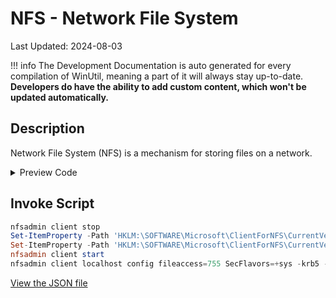 ﻿# NFS - Network File System

Last Updated: 2024-08-03


!!! info
     The Development Documentation is auto generated for every compilation of WinUtil, meaning a part of it will always stay up-to-date. **Developers do have the ability to add custom content, which won't be updated automatically.**


## Description

Network File System (NFS) is a mechanism for storing files on a network.

<!-- BEGIN CUSTOM CONTENT -->

<!-- END CUSTOM CONTENT -->

<details>
<summary>Preview Code</summary>

```json
{
    "Content":  "NFS - Network File System",
    "Description":  "Network File System (NFS) is a mechanism for storing files on a network.",
    "link":  "https://christitustech.github.io/win/dev/features/Legacy-Windows-Panels/user",
    "category":  "Features",
    "panel":  "1",
    "Order":  "a014_",
    "feature":  [
                    "ServicesForNFS-ClientOnly",
                    "ClientForNFS-Infrastructure",
                    "NFS-Administration"
                ],
    "InvokeScript":  [
                         "nfsadmin client stop",
                         "Set-ItemProperty -Path \u0027HKLM:\\SOFTWARE\\Microsoft\\ClientForNFS\\CurrentVersion\\Default\u0027 -Name \u0027AnonymousUID\u0027 -Type DWord -Value 0",
                         "Set-ItemProperty -Path \u0027HKLM:\\SOFTWARE\\Microsoft\\ClientForNFS\\CurrentVersion\\Default\u0027 -Name \u0027AnonymousGID\u0027 -Type DWord -Value 0",
                         "nfsadmin client start",
                         "nfsadmin client localhost config fileaccess=755 SecFlavors=+sys -krb5 -krb5i"
                     ]
}
```
</details>

## Invoke Script

```powershell
nfsadmin client stop
Set-ItemProperty -Path 'HKLM:\SOFTWARE\Microsoft\ClientForNFS\CurrentVersion\Default' -Name 'AnonymousUID' -Type DWord -Value 0
Set-ItemProperty -Path 'HKLM:\SOFTWARE\Microsoft\ClientForNFS\CurrentVersion\Default' -Name 'AnonymousGID' -Type DWord -Value 0
nfsadmin client start
nfsadmin client localhost config fileaccess=755 SecFlavors=+sys -krb5 -krb5i

```
<!-- BEGIN SECOND CUSTOM CONTENT -->

<!-- END SECOND CUSTOM CONTENT -->

[View the JSON file](https://github.com/ChrisTitusTech/winutil/tree/main/config/feature.json)

